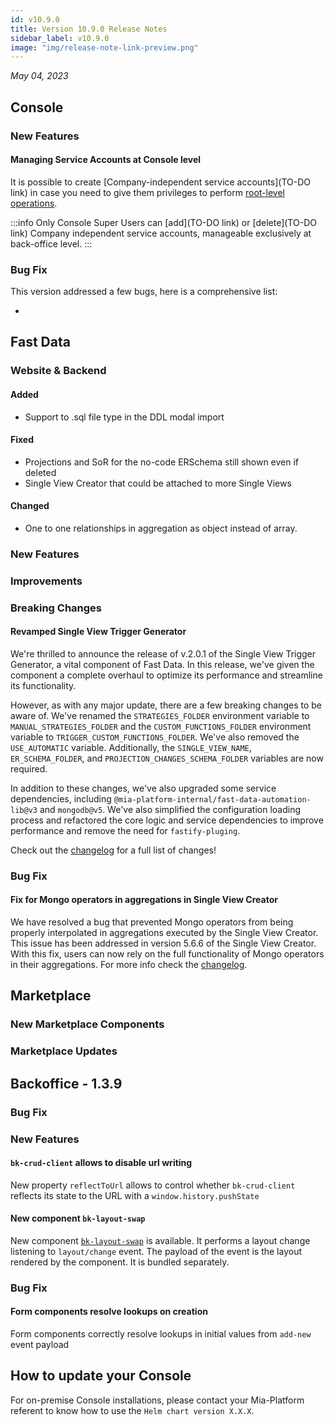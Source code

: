 ```yaml
---
id: v10.9.0
title: Version 10.9.0 Release Notes
sidebar_label: v10.9.0
image: "img/release-note-link-preview.png"
---
```


_May 04, 2023_

## Console

### New Features

#### Managing Service Accounts at Console level

It is possible to create [Company-independent service accounts](TO-DO link) in case you need to give them privileges to perform [root-level operations](/development_suite/identity-and-access-management/console-levels-and-permission-management.md).

:::info
Only Console Super Users can [add](TO-DO link) or [delete](TO-DO link) Company independent service accounts, manageable exclusively at back-office level.
:::

### Bug Fix

This version addressed a few bugs, here is a comprehensive list:

* 

## Fast Data

### Website & Backend

#### Added
- Support to .sql file type in the DDL modal import


#### Fixed
- Projections and SoR for the no-code ERSchema still shown even if deleted
- Single View Creator that could be attached to more Single Views

#### Changed
- One to one relationships in aggregation as object instead of array.

### New Features

### Improvements

### Breaking Changes

#### Revamped Single View Trigger Generator
We're thrilled to announce the release of v.2.0.1 of the Single View Trigger Generator, a vital component of Fast Data. In this release, we've given the component a complete overhaul to optimize its performance and streamline its functionality.

However, as with any major update, there are a few breaking changes to be aware of. We've renamed the `STRATEGIES_FOLDER` environment variable to `MANUAL_STRATEGIES_FOLDER` and the `CUSTOM_FUNCTIONS_FOLDER` environment variable to `TRIGGER_CUSTOM_FUNCTIONS_FOLDER`. We've also removed the `USE_AUTOMATIC` variable. Additionally, the `SINGLE_VIEW_NAME`,` ER_SCHEMA_FOLDER`, and `PROJECTION_CHANGES_SCHEMA_FOLDER` variables are now required.

In addition to these changes, we've also upgraded some service dependencies, including `@mia-platform-internal/fast-data-automation-lib@v3` and `mongodb@v5`. We've also simplified the configuration loading process and refactored the core logic and service dependencies to improve performance and remove the need for `fastify-pluging`.

Check out the [changelog](/runtime-suite/single-view-trigger-generator/changelog.md) for a full list of changes!

### Bug Fix

#### Fix for Mongo operators in aggregations in Single View Creator

We have resolved a bug that prevented Mongo operators from being properly interpolated in aggregations executed by the Single View Creator. This issue has been addressed in version 5.6.6 of the Single View Creator. With this fix, users can now rely on the full functionality of Mongo operators in their aggregations. For more info check the [changelog](/runtime-suite/single-view-creator/changelog.md).

## Marketplace

### New Marketplace Components

### Marketplace Updates

## Backoffice - 1.3.9

### Bug Fix

### New Features

#### `bk-crud-client` allows to disable url writing

New property `reflectToUrl` allows to control whether `bk-crud-client` reflects its state to the URL with a `window.history.pushState`

#### New component `bk-layout-swap`

New component [`bk-layout-swap`](/business_suite/backoffice/components/misc.md#bk-layout-swap) is available. It performs a layout change listening to `layout/change` event. The payload of the event is the layout rendered by the component. It is bundled separately.

### Bug Fix

#### Form components resolve lookups on creation

Form components correctly resolve lookups in initial values from `add-new` event payload

## How to update your Console

For on-premise Console installations, please contact your Mia-Platform referent to know how to use the `Helm chart version X.X.X`.
